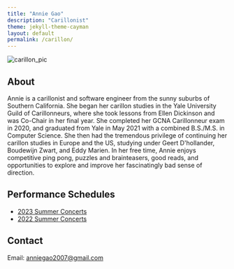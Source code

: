 ```yaml
---
title: "Annie Gao"
description: "Carillonist"
theme: jekyll-theme-cayman
layout: default
permalink: /carillon/
---
```

![carillon_pic](carillon_pic.jpg)

## About
Annie is a carillonist and software engineer from the sunny suburbs of Southern California. She began her carillon studies in the Yale University Guild of Carillonneurs, where she took lessons from Ellen Dickinson and was Co-Chair in her final year. She completed her GCNA Carillonneur exam in 2020, and graduated from Yale in May 2021 with a combined B.S./M.S. in Computer Science. She then had the tremendous privilege of continuing her carillon studies in Europe and the US, studying under Geert D'hollander, Boudewijn Zwart, and Eddy Marien. In her free time, Annie enjoys competitive ping pong, puzzles and brainteasers, good reads, and opportunities to explore and improve her fascinatingly bad sense of direction.

## Performance Schedules
* [2023 Summer Concerts](concerts-2023/)
* [2022 Summer Concerts](concerts-2022/)

## Contact
Email: anniegao2007@gmail.com
